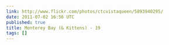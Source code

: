 ```yaml
---
link: http://www.flickr.com/photos/ctcvistaqueen/5893940295/
date: 2011-07-02 16:56 UTC
published: true
title: Monterey Bay (& Kittens) - 19
tags: []
---
```



